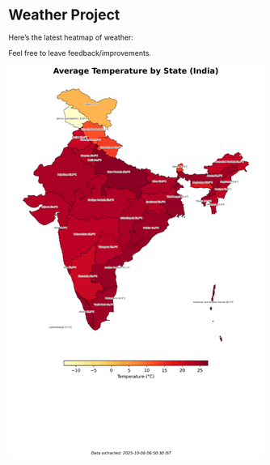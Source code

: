 # Weather Project

Here’s the latest heatmap of weather:

Feel free to leave feedback/improvements.

![India Heatmap](docs/assets/india_heatmap.png?v=E31960)
